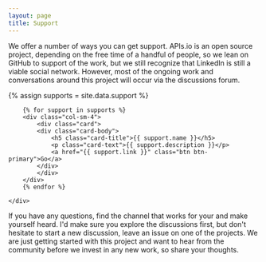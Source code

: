 ```yaml
---
layout: page
title: Support
---
```

We offer a number of ways you can get support. APIs.io is an open source project, depending on the free time of a handful of people, so we lean on GitHub to support of the work, but we still recognize that LinkedIn is still a viable social network. However, most of the ongoing work and conversations around this project will occur via the discussions forum.

{% assign supports = site.data.support %}
<div class="container">
    <div class="row">

        {% for support in supports %}
        <div class="col-sm-4">
            <div class="card">
            <div class="card-body">
                <h5 class="card-title">{{ support.name }}</h5>
                <p class="card-text">{{ support.description }}</p>
                <a href="{{ support.link }}" class="btn btn-primary">Go</a>
            </div>
            </div>
        </div>    
        {% endfor %}

    </div>
</div>

If you have any questions, find the channel that works for your and make yourself heard. I'd make sure you explore the discussions first, but don't hesitate to start a new discussion, leave an issue on one of the projects. We are just getting started with this project and want to hear from the community before we invest in any new work, so share your thoughts.